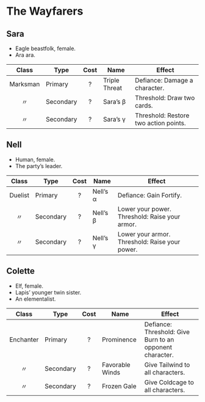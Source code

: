 # The Wayfarers

## Sara

  - Eagle beastfolk, female.
  - Ara ara.

|  Class   | Type      | Cost | Name          | Effect                                |
| :------: | --------- | :--: | ------------- | ------------------------------------- |
| Marksman | Primary   |  ?   | Triple Threat | Defiance: Damage a character.         |
|    〃     | Secondary |  ?   | Sara’s β      | Threshold: Draw two cards.            |
|    〃     | Secondary |  ?   | Sara’s γ      | Threshold: Restore two action points. |

## Nell

  - Human, female.
  - The party’s leader.

|  Class  | Type      | Cost | Name     | Effect                                         |
| :-----: | --------- | :--: | -------- | ---------------------------------------------- |
| Duelist | Primary   |  ?   | Nell’s α | Defiance: Gain Fortify.                        |
|    〃    | Secondary |  ?   | Nell’s β | Lower your power. Threshold: Raise your armor. |
|    〃    | Secondary |  ?   | Nell’s γ | Lower your armor. Threshold: Raise your power. |

## Colette

  - Elf, female.
  - Lapis’ younger twin sister.
  - An elementalist.

|   Class   | Type      | Cost | Name            | Effect                                                   |
| :-------: | --------- | :--: | --------------- | -------------------------------------------------------- |
| Enchanter | Primary   |  ?   | Prominence      | Defiance: Threshold: Give Burn to an opponent character. |
|     〃     | Secondary |  ?   | Favorable Winds | Give Tailwind to all characters.                         |
|     〃     | Secondary |  ?   | Frozen Gale     | Give Coldcage to all characters.                         |
